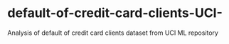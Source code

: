 # default-of-credit-card-clients-UCI-
Analysis of default of credit card clients dataset from UCI ML repository
